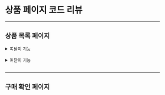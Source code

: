 상품 페이지 코드 리뷰
==================

***    

상품 목록 페이지
---------------

  <details>
  <summary>여닫이 기능</summary>
  <div markdown="1">
  ```java
  public class ProductController {
    @GetMapping("api/products/sizes")
    public ResponseEntity<?> searchProductsWithAllSizes(SearchMasterProductReqDto searchMasterProductReqDto) {
        return ResponseEntity.ok().body(productService.searchProductsWithAllSizes(searchMasterProductReqDto));
    } 
  }
  ```
  </div>
  </details>
  
<br/>


  <details>
  <summary>여닫이 기능</summary>
  <div markdown="2">
  

  </div>
  </details>
  
<br/>


***    


구매 확인 페이지
---------------
